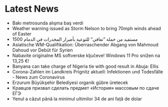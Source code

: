 # Latest News
-  Bakı metrosunda alışma baş verdi
-  Weather warning issued as Storm Nelson to bring 70mph winds ahead of Easter
-  1500 مستفيد من حملة ”تعافي“ للتوعية بأضرار المخدرات في الدمام
-  Asiatische WM-Qualifikation: Überraschender Abgang von Mahmoud Dahoud vor Debüt für Syrien
-  Nabavite originalne MS softverske ključeve! Windows 11 Pro snižen na 13,25 €!
-  Banyana can take charge of Nigeria tie with good result in Abuja: Ellis
-  Corona-Zahlen im Landkreis Prignitz aktuell: Infektionen und Todesfälle - News zum Coronavirus
-  Erzurum Büyükşehir Belediyesi organik gübre üretecek
-  Кравцов призвал сделать предмет «История» массовым по сдаче ЕГЭ
-  Yenul a căzut până la minimul ultimilor 34 de ani față de dolar
